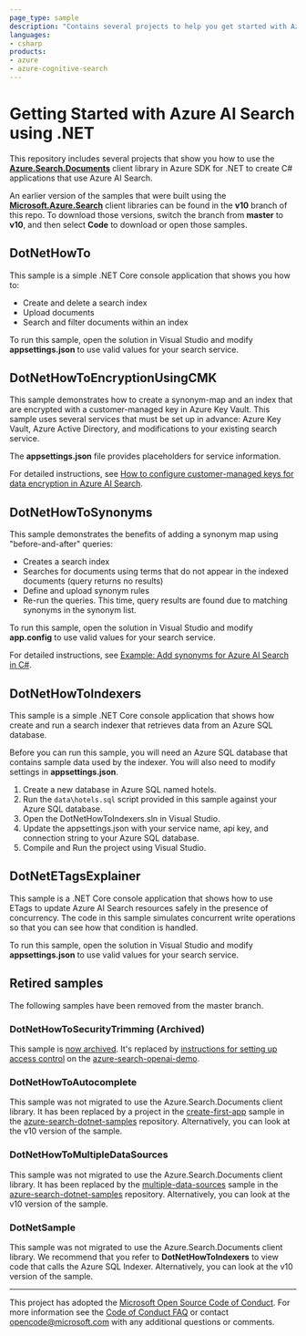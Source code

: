 ```yaml
---
page_type: sample
description: "Contains several projects to help you get started with Azure AI Search and the .NET SDK"
languages:
- csharp
products:
- azure
- azure-cognitive-search
---
```


# Getting Started with Azure AI Search using .NET

This repository includes several projects that show you how to use the [**Azure.Search.Documents**](https://docs.microsoft.com/dotnet/api/overview/azure/search.documents-readme) client library in Azure SDK for .NET to create C# applications that use Azure AI Search.

An earlier version of the samples that were built using the [**Microsoft.Azure.Search**](https://docs.microsoft.com/dotnet/api/overview/azure/search/client10) client libraries can be found in the **v10** branch of this repo. To download those versions, switch the branch from **master** to **v10**, and then select **Code** to download or open those samples.

## DotNetHowTo

This sample is a simple .NET Core console application that shows you how to:

* Create and delete a search index
* Upload documents
* Search and filter documents within an index

To run this sample, open the solution in Visual Studio and modify **appsettings.json** to use valid values for your search service.

<!-- For detailed instructions, see [How to develop in C# using Azure.Search.Documents](https://docs.microsoft.com/azure/search/search-howto-dotnet-sdk-v11).  -->

## DotNetHowToEncryptionUsingCMK

This sample demonstrates how to create a synonym-map and an index that are encrypted with a customer-managed key in Azure Key Vault. This sample uses several services that must be set up in advance: Azure Key Vault, Azure Active Directory, and modifications to your existing search service.

The **appsettings.json** file provides placeholders for service information.

For detailed instructions, see [How to configure customer-managed keys for data encryption in Azure AI Search](https://docs.microsoft.com/azure/search/search-security-manage-encryption-keys).

## DotNetHowToSynonyms

This sample demonstrates the benefits of adding a synonym map using "before-and-after" queries:

* Creates a search index
* Searches for documents using terms that do not appear in the indexed documents (query returns no results)
* Define and upload synonym rules
* Re-run the queries. This time, query results are found due to matching synonyms in the synonym list.

To run this sample, open the solution in Visual Studio and modify **app.config** to use valid values for your search service.

For detailed instructions, see [Example: Add synonyms for Azure AI Search in C#](https://docs.microsoft.com/azure/search/search-synonyms-tutorial-sdk).

## DotNetHowToIndexers

This sample is a simple .NET Core console application that shows how create and run a search indexer that retrieves data from an Azure SQL database.

Before you can run this sample, you will need an Azure SQL database that contains sample data used by the indexer. You will also need to modify settings in **appsettings.json**.

1. Create a new database in Azure SQL named hotels.
1. Run the `data\hotels.sql` script provided in this sample against your Azure SQL database.
1. Open the DotNetHowToIndexers.sln in Visual Studio.
1. Update the appsettings.json with your service name, api key, and connection string to your Azure SQL database.
1. Compile and Run the project using Visual Studio.

## DotNetETagsExplainer

This sample is a .NET Core console application that shows how to use ETags to update Azure AI Search resources safely in the presence of concurrency. The code in this sample simulates concurrent write operations so that you can see how that condition is handled.

To run this sample, open the solution in Visual Studio and modify **appsettings.json** to use valid values for your search service.

## Retired samples

The following samples have been removed from the master branch.

### DotNetHowToSecurityTrimming (Archived)

This sample is [now archived](https://github.com/Azure-Samples/azure-search-sample-archive). It's replaced by [instructions for setting up access control](https://github.com/Azure-Samples/azure-search-openai-demo/blob/main/LoginAndAclSetup.md) on the [azure-search-openai-demo](https://github.com/Azure-Samples/azure-search-openai-demo/tree/main).

### DotNetHowToAutocomplete

This sample was not migrated to use the Azure.Search.Documents client library. It has been replaced by a project in the [create-first-app](https://github.com/Azure-Samples/azure-search-dotnet-samples/tree/master/create-first-app) sample in the [azure-search-dotnet-samples](https://github.com/Azure-Samples/azure-search-dotnet-samples) repository. Alternatively, you can look at the v10 version of the sample.

### DotNetHowToMultipleDataSources

This sample was not migrated to use the Azure.Search.Documents client library. It has been replaced by the [multiple-data-sources](https://github.com/Azure-Samples/azure-search-dotnet-samples/tree/master/multiple-data-sources) sample in the [azure-search-dotnet-samples](https://github.com/Azure-Samples/azure-search-dotnet-samples) repository. Alternatively, you can look at the v10 version of the sample.

### DotNetSample

This sample was not migrated to use the Azure.Search.Documents client library. We recommend that you refer to **DotNetHowToIndexers** to view code that calls the Azure SQL Indexer. Alternatively, you can look at the v10 version of the sample.

---

This project has adopted the [Microsoft Open Source Code of Conduct](https://opensource.microsoft.com/codeofconduct/). For more information see the [Code of Conduct FAQ](https://opensource.microsoft.com/codeofconduct/faq/) or contact [opencode@microsoft.com](mailto:opencode@microsoft.com) with any additional questions or comments.